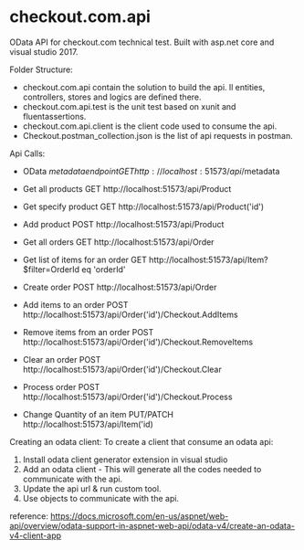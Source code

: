# checkout.com.api
OData API for checkout.com technical test. Built with asp.net core and visual studio 2017.

Folder Structure:
- checkout.com.api contain the solution to build the api. ll entities, controllers, stores and logics are defined there.
- checkout.com.api.test is the unit test based on xunit and fluentassertions.
- checkout.com.api.client is the client code used to consume the api.
- Checkout.postman_collection.json is the list of api requests in postman.

Api Calls:
- OData $metadata endpoint
GET http://localhost:51573/api/$metadata

- Get all products
GET http://localhost:51573/api/Product

- Get specify product
GET http://localhost:51573/api/Product('id')

- Add product
POST http://localhost:51573/api/Product

- Get all orders
GET http://localhost:51573/api/Order

- Get list of items for an order
GET http://localhost:51573/api/Item?$filter=OrderId eq 'orderId'

- Create order
POST http://localhost:51573/api/Order

- Add items to an order
POST http://localhost:51573/api/Order('id')/Checkout.AddItems

- Remove items from an order
POST http://localhost:51573/api/Order('id')/Checkout.RemoveItems

- Clear an order
POST http://localhost:51573/api/Order('id')/Checkout.Clear

- Process order
POST http://localhost:51573/api/Order('id')/Checkout.Process

- Change Quantity of an item
PUT/PATCH http://localhost:51573/api/Item('id)

Creating an odata client:
To create a client that consume an odata api:

1. Install odata client generator extension in visual studio
2. Add an odata client - This will generate all the codes needed to communicate  with the api.
3. Update the api url & run custom tool.
4. Use objects to communicate with the api.

reference: https://docs.microsoft.com/en-us/aspnet/web-api/overview/odata-support-in-aspnet-web-api/odata-v4/create-an-odata-v4-client-app
